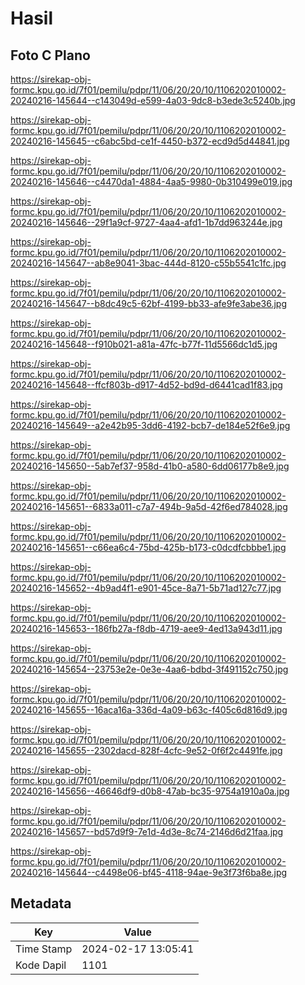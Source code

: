 # Hasil

## Foto C Plano

https://sirekap-obj-formc.kpu.go.id/7f01/pemilu/pdpr/11/06/20/20/10/1106202010002-20240216-145644--c143049d-e599-4a03-9dc8-b3ede3c5240b.jpg

https://sirekap-obj-formc.kpu.go.id/7f01/pemilu/pdpr/11/06/20/20/10/1106202010002-20240216-145645--c6abc5bd-ce1f-4450-b372-ecd9d5d44841.jpg

https://sirekap-obj-formc.kpu.go.id/7f01/pemilu/pdpr/11/06/20/20/10/1106202010002-20240216-145646--c4470da1-4884-4aa5-9980-0b310499e019.jpg

https://sirekap-obj-formc.kpu.go.id/7f01/pemilu/pdpr/11/06/20/20/10/1106202010002-20240216-145646--29f1a9cf-9727-4aa4-afd1-1b7dd963244e.jpg

https://sirekap-obj-formc.kpu.go.id/7f01/pemilu/pdpr/11/06/20/20/10/1106202010002-20240216-145647--ab8e9041-3bac-444d-8120-c55b5541c1fc.jpg

https://sirekap-obj-formc.kpu.go.id/7f01/pemilu/pdpr/11/06/20/20/10/1106202010002-20240216-145647--b8dc49c5-62bf-4199-bb33-afe9fe3abe36.jpg

https://sirekap-obj-formc.kpu.go.id/7f01/pemilu/pdpr/11/06/20/20/10/1106202010002-20240216-145648--f910b021-a81a-47fc-b77f-11d5566dc1d5.jpg

https://sirekap-obj-formc.kpu.go.id/7f01/pemilu/pdpr/11/06/20/20/10/1106202010002-20240216-145648--ffcf803b-d917-4d52-bd9d-d6441cad1f83.jpg

https://sirekap-obj-formc.kpu.go.id/7f01/pemilu/pdpr/11/06/20/20/10/1106202010002-20240216-145649--a2e42b95-3dd6-4192-bcb7-de184e52f6e9.jpg

https://sirekap-obj-formc.kpu.go.id/7f01/pemilu/pdpr/11/06/20/20/10/1106202010002-20240216-145650--5ab7ef37-958d-41b0-a580-6dd06177b8e9.jpg

https://sirekap-obj-formc.kpu.go.id/7f01/pemilu/pdpr/11/06/20/20/10/1106202010002-20240216-145651--6833a011-c7a7-494b-9a5d-42f6ed784028.jpg

https://sirekap-obj-formc.kpu.go.id/7f01/pemilu/pdpr/11/06/20/20/10/1106202010002-20240216-145651--c66ea6c4-75bd-425b-b173-c0dcdfcbbbe1.jpg

https://sirekap-obj-formc.kpu.go.id/7f01/pemilu/pdpr/11/06/20/20/10/1106202010002-20240216-145652--4b9ad4f1-e901-45ce-8a71-5b71ad127c77.jpg

https://sirekap-obj-formc.kpu.go.id/7f01/pemilu/pdpr/11/06/20/20/10/1106202010002-20240216-145653--186fb27a-f8db-4719-aee9-4ed13a943d11.jpg

https://sirekap-obj-formc.kpu.go.id/7f01/pemilu/pdpr/11/06/20/20/10/1106202010002-20240216-145654--23753e2e-0e3e-4aa6-bdbd-3f491152c750.jpg

https://sirekap-obj-formc.kpu.go.id/7f01/pemilu/pdpr/11/06/20/20/10/1106202010002-20240216-145655--16aca16a-336d-4a09-b63c-f405c6d816d9.jpg

https://sirekap-obj-formc.kpu.go.id/7f01/pemilu/pdpr/11/06/20/20/10/1106202010002-20240216-145655--2302dacd-828f-4cfc-9e52-0f6f2c4491fe.jpg

https://sirekap-obj-formc.kpu.go.id/7f01/pemilu/pdpr/11/06/20/20/10/1106202010002-20240216-145656--46646df9-d0b8-47ab-bc35-9754a1910a0a.jpg

https://sirekap-obj-formc.kpu.go.id/7f01/pemilu/pdpr/11/06/20/20/10/1106202010002-20240216-145657--bd57d9f9-7e1d-4d3e-8c74-2146d6d21faa.jpg

https://sirekap-obj-formc.kpu.go.id/7f01/pemilu/pdpr/11/06/20/20/10/1106202010002-20240216-145644--c4498e06-bf45-4118-94ae-9e3f73f6ba8e.jpg


## Metadata

| Key        | Value               |
| ---------- | ------------------- |
| Time Stamp | 2024-02-17 13:05:41 |
| Kode Dapil | 1101                |



